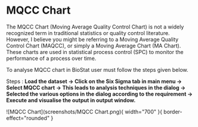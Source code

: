 # MQCC Chart

The MQCC Chart (Moving Average Quality Control Chart) is not a widely recognized term in traditional statistics or quality control literature. However, I believe you might be referring to a Moving Average Quality Control Chart (MAQCC), or simply a Moving Average Chart (MA Chart). These charts are used in statistical process control (SPC) to monitor the performance of a process over time.

To analyse MQCC chart in BioStat user must follow the steps given below.

Steps
: __Load the dataset -> Click on the Six Sigma tab in main menu -> Select MQCC chart -> This leads to analysis techniques in the dialog -> Selected the various options in the dialog according to the requirement -> Execute and visualise the output in output window.__

![MQCC Chart](screenshots/MQCC Chart.png){ width="700" }{ border-effect="rounded" }
